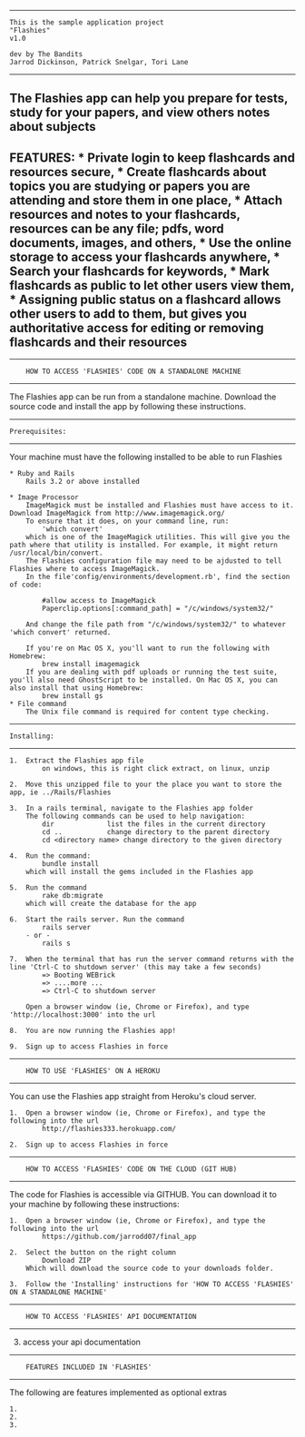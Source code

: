 *****************************************************************************
	This is the sample application project
	"Flashies"
	v1.0
	
	dev by The Bandits
	Jarrod Dickinson, Patrick Snelgar, Tori Lane
*****************************************************************************
The Flashies app can help you prepare for tests, study for your papers, and view others notes about subjects
----------------------------
FEATURES:
	* Private login to keep flashcards and resources secure,
	* Create flashcards about topics you are studying or papers you are attending and store them in one place,
	* Attach resources and notes to your flashcards, resources can be any file; pdfs, word documents, images, and others,
	* Use the online storage to access your flashcards anywhere,
	* Search your flashcards for keywords,
	* Mark flashcards as public to let other users view them,
	* Assigning public status on a flashcard allows other users to add to them, but gives you authoritative access for 
	  editing or removing flashcards and their resources
----------------------------

****************************************************************
		HOW TO ACCESS 'FLASHIES' CODE ON A STANDALONE MACHINE
****************************************************************
The Flashies app can be run from a standalone machine. Download the source code and install the app by 
following these instructions.

----------------------------
	Prerequisites:
----------------------------
Your machine must have the following installed to be able to run Flashies

	* Ruby and Rails
		Rails 3.2 or above installed

	* Image Processor
		ImageMagick must be installed and Flashies must have access to it. Download ImageMagick from http://www.imagemagick.org/ 
		To ensure that it does, on your command line, run: 
			'which convert' 
		which is one of the ImageMagick utilities. This will give you the path where that utility is installed. For example, it might return /usr/local/bin/convert.
		The Flashies configuration file may need to be ajdusted to tell Flashies where to access ImageMagick. 
		In the file'config/environments/development.rb', find the section of code:

			#allow access to ImageMagick
  			Paperclip.options[:command_path] = "/c/windows/system32/"

		And change the file path from "/c/windows/system32/" to whatever 'which convert' returned.
		
		If you're on Mac OS X, you'll want to run the following with Homebrew:
			brew install imagemagick
		If you are dealing with pdf uploads or running the test suite, you'll also need GhostScript to be installed. On Mac OS X, you can also install that using Homebrew:
			brew install gs
	* File command
		The Unix file command is required for content type checking.

----------------------------
	Installing:
----------------------------

	1. 	Extract the Flashies app file
			on windows, this is right click extract, on linux, unzip

	2. 	Move this unzipped file to your the place you want to store the app, ie ../Rails/Flashies

	3. 	In a rails terminal, navigate to the Flashies app folder
	   	The following commands can be used to help navigation:
			dir 			list the files in the current directory
			cd ..			change directory to the parent directory
			cd <directory name>	change directory to the given directory

	4. 	Run the command:
			bundle install
	   	which will install the gems included in the Flashies app

	5. 	Run the command 
			rake db:migrate
	   	which will create the database for the app
	
	6. 	Start the rails server. Run the command
			rails server
		- or -
			rails s

	7. 	When the terminal that has run the server command returns with the line 'Ctrl-C to shutdown server' (this may take a few seconds)
			=> Booting WEBrick
			=> ....more ...
			=> Ctrl-C to shutdown server

	   	Open a browser window (ie, Chrome or Firefox), and type 'http://localhost:3000' into the url

	8. 	You are now running the Flashies app!
 
	9. 	Sign up to access Flashies in force


****************************************************************
		HOW TO USE 'FLASHIES' ON A HEROKU
****************************************************************
You can use the Flashies app straight from Heroku's cloud server.

	1. 	Open a browser window (ie, Chrome or Firefox), and type the following into the url
			http://flashies333.herokuapp.com/

	2. 	Sign up to access Flashies in force
	
	
****************************************************************
		HOW TO ACCESS 'FLASHIES' CODE ON THE CLOUD (GIT HUB)
****************************************************************
The code for Flashies is accessible via GITHUB. You can download it to your machine by following these instructions:

	1. 	Open a browser window (ie, Chrome or Firefox), and type the following into the url
			https://github.com/jarrodd07/final_app

	2. 	Select the button on the right column	
			Download ZIP
		Which will download the source code to your downloads folder.
	
	3. 	Follow the 'Installing' instructions for 'HOW TO ACCESS 'FLASHIES' ON A STANDALONE MACHINE'
		
		
****************************************************************
		HOW TO ACCESS 'FLASHIES' API DOCUMENTATION
****************************************************************
3. access your api documentation


****************************************************************
		FEATURES INCLUDED IN 'FLASHIES'
****************************************************************
The following are features implemented as optional extras

	1.
	2.
	3.